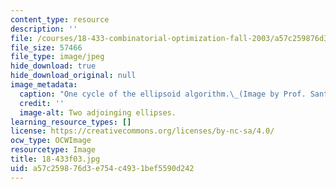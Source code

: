 ```yaml
---
content_type: resource
description: ''
file: /courses/18-433-combinatorial-optimization-fall-2003/a57c259876d3e754c4931bef5590d242_18-433f03.jpg
file_size: 57466
file_type: image/jpeg
hide_download: true
hide_download_original: null
image_metadata:
  caption: "One cycle of the ellipsoid algorithm.\_(Image by Prof. Santosh Vempala.)"
  credit: ''
  image-alt: Two adjoinging ellipses.
learning_resource_types: []
license: https://creativecommons.org/licenses/by-nc-sa/4.0/
ocw_type: OCWImage
resourcetype: Image
title: 18-433f03.jpg
uid: a57c2598-76d3-e754-c493-1bef5590d242
---
```

